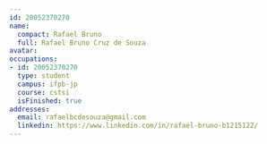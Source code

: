 ```yaml
---
id: 20052370270
name:
  compact: Rafael Bruno
  full: Rafael Bruno Cruz de Souza
avatar:
occupations:
- id: 20052370270
  type: student
  campus: ifpb-jp
  course: cstsi
  isFinished: true
addresses:
  email: rafaelbcdesouza@gmail.com
  linkedin: https://www.linkedin.com/in/rafael-bruno-b1215122/
---
```

